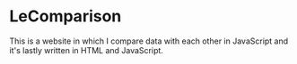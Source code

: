 # LeComparison
This is a website in which I compare data with each other in JavaScript and it's lastly written in HTML and JavaScript.
